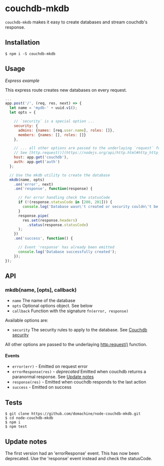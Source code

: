# couchdb-mkdb

`couchdb-mkdb` makes it easy to create databases and stream couchdb's response.

## Installation

    $ npm i -S couchdb-mkdb

## Usage

*Express example*

This express route creates new databases on every request.
```js
...
app.post('/', (req, res, next) => {
  let name = 'mydb-' + uuid.v1();
  let opts = {

    // `security` is a special option ...
    security: {
      admins: {names: [req.user.name], roles: []},
      members: {names: [], roles: []}
    },

    // ... all other options are passed to the underlaying `request` function.
    // See [http.request()](https://nodejs.org/api/http.html#http_http_request_options_callback)
    host: app.get('couchdb'),
    auth: app.get('auth')
  };

  // Use the mkdb utility to create the database
  mkdb(name, opts)
    .on('error', next)
    .on('response', function(response) {

      // For error handling check the statusCode
      if (!(response.statusCode in [200, 201])) {
        console.log('Database wasn\'t created or security couldn\'t be updated');
      }
      response.pipe(
        res.set(response.headers)
          .status(response.statusCode)
      );
    })
    .on('success', function() {

      // Event 'response' has already been emitted
      console.log('Database successfully created');
    });
});
```

## API

### mkdb(name, [opts], callback)

  - `name` The name of the database
  - `opts` Optional options object. See below
  - `callback` Function with the signature `fn(error, response)`

Available options are:

  - `security` The security rules to apply to the database.  See [Couchdb security](http://docs.couchdb.org/en/1.6.1/api/database/security.html)

All other options are passed to the underlaying
[http.request()](https://nodejs.org/api/http.html#http_http_request_options_callback)
function.

#### Events

  * `error(err)` - Emitted on request error
  * `errorResponse(res)` - *deprecated* Emitted when couchdb returns a paranormal response. See [Update notes](#update-notes)
  * `response(res)` - Emitted when couchdb responds to the last action
  * `success` - Emitted on success

## Tests

    $ git clone https://github.com/domachine/node-couchdb-mkdb.git
    $ cd node-couchdb-mkdb
    $ npm i
    $ npm test

## Update notes

The first version had an 'errorResponse' event.  This has now been deprecated.
Use the 'response' event instead and check the statusCode.

